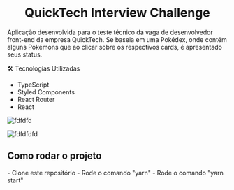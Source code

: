 <h1 align='center'>QuickTech Interview Challenge</h1>

<p>Aplicação desenvolvida para o teste técnico da vaga de desenvolvedor front-end da empresa QuickTech. Se baseia em uma Pokédex, onde contém alguns Pokémons que ao clicar sobre os respectivos cards, é apresentado seus status.</p>



:hammer_and_wrench: Tecnologias Utilizadas

- TypeScript
- Styled Components
- React Router
- React

![fdfdfd](https://user-images.githubusercontent.com/30630150/110829324-be932c00-8276-11eb-830e-db3c66b49684.png)

![fdfdfdfd](https://user-images.githubusercontent.com/30630150/110829450-e4b8cc00-8276-11eb-88d6-98c9e2a2aecf.png)


<h2>Como rodar o projeto</h2>
- Clone este repositório
- Rode o comando "yarn"
- Rode o comando "yarn start"
